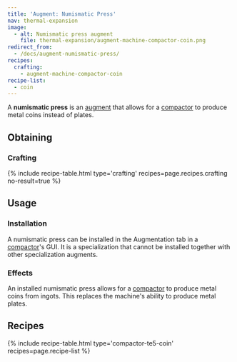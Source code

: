 ```yaml
---
title: 'Augment: Numismatic Press'
nav: thermal-expansion
image:
  - alt: Numismatic press augment
    file: thermal-expansion/augment-machine-compactor-coin.png
redirect_from:
  - /docs/augment-numismatic-press/
recipes:
  crafting:
    - augment-machine-compactor-coin
recipe-list:
  - coin
---
```


A **numismatic press** is an [augment](/docs/thermal-expansion/augments/) that allows for a
[compactor](/docs/thermal-expansion/compactor/) to produce metal coins instead of plates.


Obtaining
---------

### Crafting
{% include recipe-table.html type='crafting' recipes=page.recipes.crafting no-result=true %}


Usage
-----

### Installation
A numismatic press can be installed in the Augmentation tab in a
[compactor](/docs/thermal-expansion/compactor/)'s GUI. It is a specialization that cannot be
installed together with other specialization augments.

### Effects
An installed numismatic press allows for a [compactor](/docs/thermal-expansion/compactor/) to
produce metal coins from ingots. This replaces the machine's ability to produce
metal plates.


Recipes
-------

{% include recipe-table.html type='compactor-te5-coin' recipes=page.recipe-list %}

